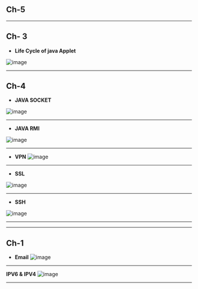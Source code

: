## Ch-5


---

## Ch- 3

- **Life Cycle of java Applet**

![image](https://github.com/Mrjoy832/web-Internet-8thSem/assets/77873383/5ae1b334-7b50-41b8-9f8d-545ab615ec0b)

---
## Ch-4

- **JAVA SOCKET**

![image](https://github.com/Mrjoy832/web-Internet-8thSem/assets/77873383/7b390df0-3b83-4140-991e-ee80449801e2)

---

- **JAVA RMI**

![image](https://github.com/Mrjoy832/web-Internet-8thSem/assets/77873383/114f7628-196f-4124-9c21-8da262591827)

---
- **VPN**
![image](https://github.com/Mrjoy832/web-Internet-8thSem/assets/77873383/5326f889-d730-4d79-b0a6-2505029e2431)

---
- **SSL**

![image](https://github.com/Mrjoy832/web-Internet-8thSem/assets/77873383/10f1d726-354c-43b7-80cd-373f9e60391d)

---
- **SSH**

![image](https://github.com/Mrjoy832/web-Internet-8thSem/assets/77873383/a40ab80c-82ce-428e-a785-5d2618c1c6c2)

---
---

## Ch-1

- **Email**
![image](https://github.com/Mrjoy832/web-Internet-8thSem/assets/77873383/2bfdd90f-9d6c-4212-bd4a-5eb231b6180e)

---
**IPV6 & IPV4**
![image](https://github.com/Mrjoy832/web-Internet-8thSem/assets/77873383/f9aa8f16-654b-49f8-b422-df514b8dca0b)

---


